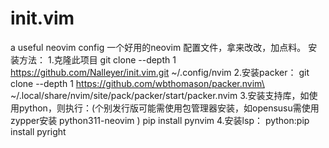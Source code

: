 # init.vim
a useful neovim config
一个好用的neovim 配置文件，拿来改改，加点料。
安装方法：
1.克隆此项目
git clone --depth 1 https://github.com/Nalleyer/init.vim.git ~/.config/nvim
2.安装packer：
git clone --depth 1 https://github.com/wbthomason/packer.nvim\
 ~/.local/share/nvim/site/pack/packer/start/packer.nvim
3.安装支持库，如使用python，则执行：(个别发行版可能需使用包管理器安装，如opensusu需使用zypper安装 python311-neovim )
pip install pynvim 
4.安装lsp：
python:pip install pyright
